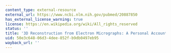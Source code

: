 ```yaml
---
content_type: external-resource
external_url: https://www.ncbi.nlm.nih.gov/pubmed/20887850
has_external_license_warning: true
license: https://en.wikipedia.org/wiki/All_rights_reserved
status: ''
title: '3D Reconstruction from Electron Micrographs: A Personal Account of its Development'
uid: 50e3c648-06d3-4dee-852f-b9db0497eb95
wayback_url: ''
---
```

